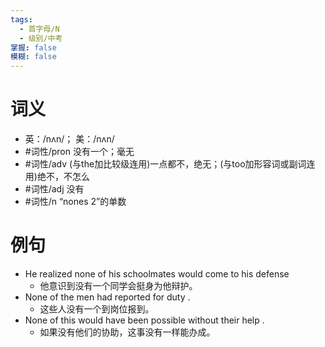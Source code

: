 ```yaml
---
tags:
  - 首字母/N
  - 级别/中考
掌握: false
模糊: false
---
```

# 词义
- 英：/nʌn/； 美：/nʌn/
- #词性/pron  没有一个；毫无
- #词性/adv  (与the加比较级连用)一点都不，绝无；(与too加形容词或副词连用)绝不，不怎么
- #词性/adj  没有
- #词性/n  “nones 2”的单数
# 例句
- He realized none of his schoolmates would come to his defense
	- 他意识到没有一个同学会挺身为他辩护。
- None of the men had reported for duty .
	- 这些人没有一个到岗位报到。
- None of this would have been possible without their help .
	- 如果没有他们的协助，这事没有一样能办成。
